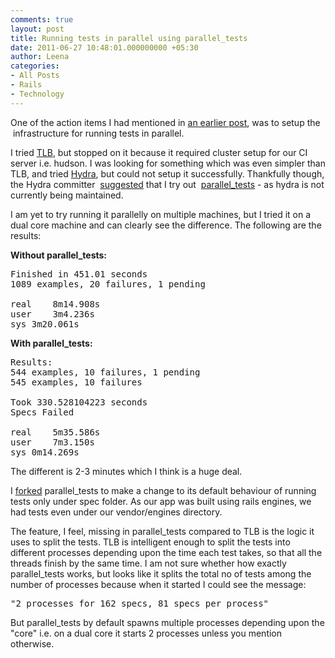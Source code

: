 ```yaml
---
comments: true
layout: post
title: Running tests in parallel using parallel_tests
date: 2011-06-27 10:48:01.000000000 +05:30
author: Leena
categories:
- All Posts
- Rails
- Technology
---
```

One of the action items I had mentioned in <a href="/blog/2011/06/takeaways-from-ruby-conf-india-2011/">an earlier post</a>, was to setup the  infrastructure for running tests in parallel.

I tried <a href="http://test-load-balancer.github.com/">TLB</a>, but stopped on it because it required cluster setup for our CI server i.e. hudson. I was looking for something which was even simpler than TLB, and tried <a href="https://github.com/ngauthier/hydra">Hydra</a>, but could not setup it successfully. Thankfully though, the Hydra committer  <a href="https://github.com/ngauthier/hydra/issues/48">suggested</a> that I try out  <a href="https://github.com/grosser/parallel_tests">parallel_tests</a> - as hydra is not currently being maintained.

I am yet to try running it parallelly on multiple machines, but I tried it on a dual core machine and can clearly see the difference. The following are the results:

<strong>Without parallel_tests:</strong>
<pre>Finished in 451.01 seconds
1089 examples, 20 failures, 1 pending

real	8m14.908s
user	3m4.236s
sys	3m20.061s</pre>
<strong>With parallel_tests:</strong>
<pre>Results:
544 examples, 10 failures, 1 pending
545 examples, 10 failures

Took 330.528104223 seconds
Specs Failed

real	5m35.586s
user	7m3.150s
sys	0m14.269s</pre>
The different is 2-3 minutes which I think is a huge deal.

I <a href="https://github.com/leenasn/parallel_tests">forked</a> parallel_tests to make a change to its default behaviour of running tests only under spec folder. As our app was built using rails engines, we had tests even under our vendor/engines directory.

The feature, I feel, missing in parallel_tests compared to TLB is the logic it uses to split the tests. TLB is intelligent enough to split the tests into different processes depending upon the time each test takes, so that all the threads finish by the same time. I am not sure whether how exactly parallel_tests works, but looks like it splits the total no of tests among the number of processes because when it started I could see the message:
<pre>"2 processes for 162 specs, 81 specs per process"</pre>
But parallel_tests by default spawns multiple processes depending upon the "core" i.e. on a dual core it starts 2 processes unless you mention otherwise.


